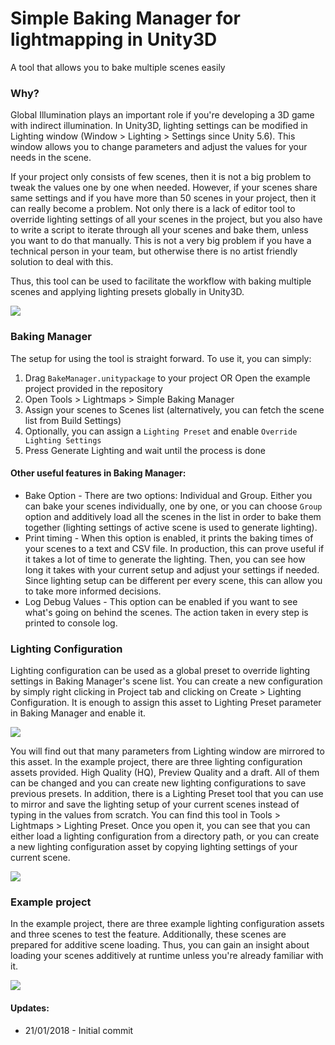 # Simple Baking Manager for lightmapping in Unity3D
A tool that allows you to bake multiple scenes easily 

### Why?

Global Illumination plays an important role if you're developing a 3D game with indirect illumination. In Unity3D, lighting settings can be modified in Lighting window (Window > Lighting > Settings since Unity 5.6). This window allows you to change parameters and adjust the values for your needs in the scene.

If your project only consists of few scenes, then it is not a big problem to tweak the values one by one when needed. However, if your scenes share same settings and if you have more than 50 scenes in your project, then it can really become a problem. Not only there is a lack of editor tool to override lighting settings of all your scenes in the project, but you also have to write a script to iterate through all your scenes and bake them, unless you want to do that manually. This is not a very big problem if you have a technical person in your team, but otherwise there is no artist friendly solution to deal with this. 

Thus, this tool can be used to facilitate the workflow with baking multiple scenes and applying lighting presets globally in Unity3D.

![](https://github.com/kemalakay/bakemanager/blob/master/Images/BakeManager.jpg)

### Baking Manager

The setup for using the tool is straight forward. To use it, you can simply:

1. Drag `BakeManager.unitypackage` to your project
OR
Open the example project provided in the repository
2. Open Tools > Lightmaps > Simple Baking Manager
3. Assign your scenes to Scenes list (alternatively, you can fetch the scene list from Build Settings) 
4. Optionally, you can assign a `Lighting Preset` and enable `Override Lighting Settings`
5. Press Generate Lighting and wait until the process is done

#### Other useful features in Baking Manager: 
* Bake Option - There are two options: Individual and Group. Either you can bake your scenes individually, one by one, or you can choose `Group` option and additively load all the scenes in the list in order to bake them together (lighting settings of active scene is used to generate lighting).
* Print timing - When this option is enabled, it prints the baking times of your scenes to a text and CSV file. In production, this can prove useful if it takes a lot of time to generate the lighting. Then, you can see how long it takes with your current setup and adjust your settings if needed. Since lighting setup can be different per every scene, this can allow you to take more informed decisions.
* Log Debug Values - This option can be enabled if you want to see what's going on behind the scenes. The action taken in every step is printed to console log.

### Lighting Configuration

Lighting configuration can be used as a global preset to override lighting settings in Baking Manager's scene list. You can create a new configuration by simply right clicking in Project tab and clicking on Create > Lighting Configuration. It is enough to assign this asset to Lighting Preset parameter in Baking Manager and enable it.

![](https://github.com/kemalakay/bakemanager/blob/master/Images/LightingConfigurationPreset.jpg)

You will find out that many parameters from Lighting window are mirrored to this asset. In the example project, there are three lighting configuration assets provided. High Quality (HQ), Preview Quality and a draft. All of them can be changed and you can create new lighting configurations to save previous presets. In addition, there is a Lighting Preset tool that you can use to mirror and save the lighting setup of your current scenes instead of typing in the values from scratch. You can find this tool in Tools > Lightmaps > Lighting Preset. Once you open it, you can see that you can either load a lighting configuration from a directory path, or you can create a new lighting configuration asset by copying lighting settings of your current scene.

![](https://github.com/kemalakay/bakemanager/blob/master/Images/LightingConfigurationAsset.jpg)

### Example project

In the example project, there are three example lighting configuration assets and three scenes to test the feature. Additionally, these scenes are prepared for additive scene loading. Thus, you can gain an insight about loading your scenes additively at runtime unless you're already familiar with it.

![](https://github.com/kemalakay/bakemanager/blob/master/Images/AdditiveLoading.gif)

#### Updates: 
* 21/01/2018 - Initial commit